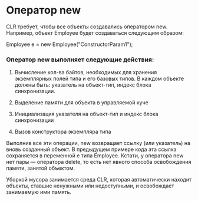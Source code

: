 # Оператор new

CLR требует, чтобы все объекты создавались оператором new. Например, объект Employee будет создаваться следующим образом:

Employee e = new Employee\("ConstructorParam1"\); 

### Оператор new выполняет следующие действия:

1. Вычисление кол-ва байтов, необходимых для хранения экземплярных полей типа и его базовых типов. В каждом объекте должны быть: указатель на объект-тип, индекс блока синхронизации.

2. Выделение памяти для объекта в управляемой куче

3. Инициализация указателя на объект-тип и индекс блока синхронизации

4. Вызов конструктора экземпляра типа

Выполнив все эти операции, new возвращает ссылку \(или указатель\) на вновь созданный объект. В предыдущем примере кода эта ссылка сохраняется в переменной e типа Employee. Кстати, у оператора new нет пары — оператора delete, то есть нет явного способа освобождения памяти, занятой объектом.

Уборкой мусора занимается среда CLR, которая автоматически находит объекты, ставшие ненужными или недоступными, и освобождает занимаемую ими память.





